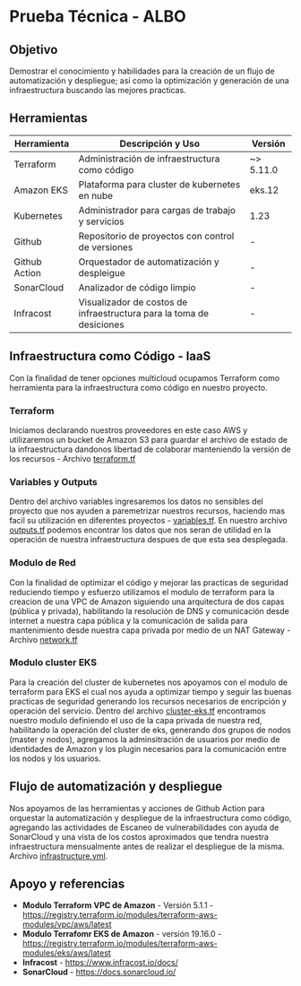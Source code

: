 # Prueba Técnica - ALBO

## Objetivo
Demostrar el conocimiento y habilidades para la creación de un flujo de automatización y despliegue; así como la optimización y generación de una infraestructura buscando las mejores practicas.

## Herramientas

| Herramienta | Descripción y Uso | Versión |
| --- | --- | --- |
| Terraform | Administración de infraestructura como código | ~> 5.11.0 |
| Amazon EKS | Plataforma para cluster de kubernetes en nube | eks.12 |
| Kubernetes | Administrador para cargas de trabajo y servicios | 1.23 |
| Github | Repositorio de proyectos con control de versiones | - |
| Github Action | Orquestador de automatización y despleigue | - |
| SonarCloud | Analizador de código limpio | - |
| Infracost | Visualizador de costos de infraestructura para la toma de desiciones | - |

## Infraestructura como Código - IaaS
Con la finalidad de tener opciones multicloud ocupamos Terraform como herramienta para la infraestructura como código en nuestro proyecto.

### Terraform
Iniciamos declarando nuestros proveedores en este caso AWS y utilizaremos un bucket de Amazon S3 para guardar el archivo de estado de la infraestructura dandonos libertad de colaborar manteniendo la versión de los recursos - Archivo [terraform.tf](https://github.com/danielramosdlr/prueba-albo/blob/main/terraform.tf)

### Variables y Outputs
Dentro del archivo variables ingresaremos los datos no sensibles del proyecto que nos ayuden a paremetrizar nuestros recursos, haciendo mas facil su utilización en diferentes proyectos - [variables.tf](https://github.com/danielramosdlr/prueba-albo/blob/main/variables.tf).
En nuestro archivo [outputs.tf](https://github.com/danielramosdlr/prueba-albo/blob/main/outputs.tf) podemos encontrar los datos que nos seran de utilidad en la operación de nuestra infraestructura despues de que esta sea desplegada.

### Modulo de Red
Con la finalidad de optimizar el código y mejorar las practicas de seguridad reduciendo tiempo y esfuerzo utilizamos el modulo de terraform para la creacion de una VPC de Amazon siguiendo una arquitectura de dos capas (pública y privada), habilitando la resolución de DNS y comunicación desde internet a nuestra capa pública y la comunicación de salida para mantenimiento desde nuestra capa privada por medio de un NAT Gateway - Archivo [network.tf](https://github.com/danielramosdlr/prueba-albo/blob/main/network.tf)

### Modulo cluster EKS
Para la creación del cluster de kubernetes nos apoyamos con el modulo de terraform para EKS el cual nos ayuda a optimizar tiempo y seguir las buenas practicas de seguridad generando los recursos necesarios de encripción y operación del servicio. Dentro del archivo [cluster-eks.tf](https://github.com/danielramosdlr/prueba-albo/blob/main/cluster-eks.tf) encontramos nuestro modulo definiendo el uso de la capa privada de nuestra red, habilitando la operación del cluster de eks, generando dos grupos de nodos (master y nodos), agregamos la adminsitración de usuarios por medio de identidades de Amazon y los plugin necesarios para la comunicación entre los nodos y los usuarios.

## Flujo de automatización y despliegue
Nos apoyamos de las herramientas y acciones de Github Action para orquestar la automatización y despliegue de la infraestructura como código, agregando las actividades de Escaneo de vulnerabilidades con ayuda de SonarCloud y una vista de los costos aproximados que tendra nuestra infraestructura mensualmente antes de realizar el despliegue de la misma. Archivo [infrastructure.yml](https://github.com/danielramosdlr/prueba-albo/blob/main/.github/workflows/infrastructure.yml).

## Apoyo y referencias
- **Modulo Terraform VPC de Amazon** - Versión 5.1.1 - https://registry.terraform.io/modules/terraform-aws-modules/vpc/aws/latest
- **Modulo Terrafomr EKS de Amazon** - versión 19.16.0 - https://registry.terraform.io/modules/terraform-aws-modules/eks/aws/latest
- **Infracost** - https://www.infracost.io/docs/
- **SonarCloud** - https://docs.sonarcloud.io/